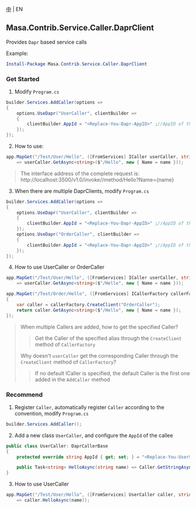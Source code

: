 [中](README.zh-CN.md) | EN

## Masa.Contrib.Service.Caller.DaprClient

Provides `Dapr` based service calls

Example:

``` powershell
Install-Package Masa.Contrib.Service.Caller.DaprClient
```

### Get Started

1. Modify `Program.cs`

``` C#
builder.Services.AddCaller(options =>
{
    options.UseDapr("UserCaller", clientBuilder =>
    {
        clientBuilder.AppId = "<Replace-You-Dapr-AppID>" ;//AppID of the callee dapr
    });
});
```

2. How to use:

``` C#
app.MapGet("/Test/User/Hello", ([FromServices] ICaller userCaller, string name)
    => userCaller.GetAsync<string>($"/Hello", new { Name = name }));
```

> The interface address of the complete request is: http://localhost:3500/v1.0/invoke/<Replace-You-Dapr-AppID>/method/Hello?Name={name}

3. When there are multiple DaprClients, modify `Program.cs`

``` C#
builder.Services.AddCaller(options =>
{
    options.UseDapr("UserCaller", clientBuilder =>
    {
        clientBuilder.AppId = "<Replace-You-Dapr-AppID>" ;//AppID of the callee User service Dapr
    });
    options.UseDapr("OrderCaller", clientBuilder =>
    {
        clientBuilder.AppId = "<Replace-You-Dapr-AppID>" ;//AppID of the callee Order service Dapr
    });
});
```

4. How to use UserCaller or OrderCaller

``` C#
app.MapGet("/Test/User/Hello", ([FromServices] ICaller userCaller, string name)
    => userCaller.GetAsync<string>($"/Hello", new { Name = name }));

app.MapGet("/Test/Order/Hello", ([FromServices] ICallerFactory callerFactory, string name) =>
{
    var caller = callerFactory.CreateClient("OrderCaller");
    return caller.GetAsync<string>($"/Hello", new { Name = name });
});
```

> When multiple Callers are added, how to get the specified Caller?
>> Get the Caller of the specified alias through the `CreateClient` method of `CallerFactory`
>
> Why doesn't `userCaller` get the corresponding Caller through the `CreateClient` method of `CallerFactory`?
>> If no default ICaller is specified, the default Caller is the first one added in the `AddCaller` method

### Recommend

1. Register `Caller`, automatically register `Caller` according to the convention, modify `Program.cs`

``` C#
builder.Services.AddCaller();
```

2. Add a new class `UserCaller`, and configure the `AppId` of the callee

``` C#
public class UserCaller: DaprCallerBase
{
    protected override string AppId { get; set; } = "<Replace-You-UserService-Dapr-AppID>";

    public Task<string> HelloAsync(string name) => Caller.GetStringAsync($"/Hello", new { Name = name });
}
```

3. How to use UserCaller

``` C#
app.MapGet("/Test/User/Hello", ([FromServices] UserCaller caller, string name)
    => caller.HelloAsync(name));
```
